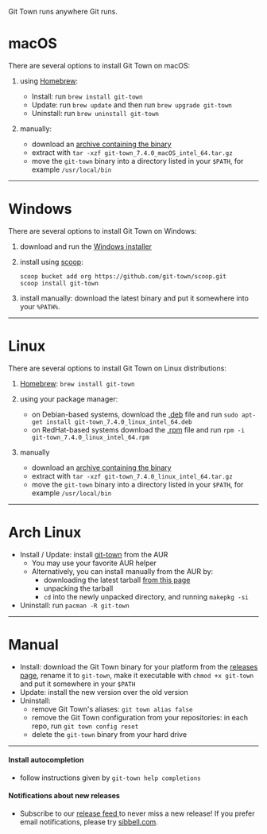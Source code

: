 Git Town runs anywhere Git runs.

# macOS

There are several options to install Git Town on macOS:

1. using [Homebrew](https://brew.sh):

   - Install: run `brew install git-town`
   - Update: run `brew update` and then run `brew upgrade git-town`
   - Uninstall: run `brew uninstall git-town`

2. manually:
   - download an
     [archive containing the binary](https://github.com/git-town/git-town/releases/download/v7.4.0/git-town_7.4.0_macOS_intel_64.tar.gz)
   - extract with `tar -xzf git-town_7.4.0_macOS_intel_64.tar.gz`
   - move the `git-town` binary into a directory listed in your `$PATH`, for
     example `/usr/local/bin`

---

# Windows

There are several options to install Git Town on Windows:

1. download and run the [Windows installer]()

2. install using [scoop](https://scoop.sh):

   ```
   scoop bucket add org https://github.com/git-town/scoop.git
   scoop install git-town
   ```

3. install manually: download the latest binary and put it somewhere into your
   `%PATH%`.

---

# Linux

There are several options to install Git Town on Linux distributions:

1. [Homebrew](https://brew.sh): `brew install git-town`

2. using your package manager:

   - on Debian-based systems, download the
     [.deb](https://github.com/git-town/git-town/releases/download/v7.4.0/git-town_7.4.0_linux_intel_64.deb)
     file and run `sudo apt-get install git-town_7.4.0_linux_intel_64.deb`
   - on RedHat-based systems download the
     [.rpm](https://github.com/git-town/git-town/releases/download/v7.4.0/git-town_7.4.0_linux_intel_64.rpm)
     file and run `rpm -i git-town_7.4.0_linux_intel_64.rpm`

3. manually
   - download an
     [archive containing the binary](https://github.com/git-town/git-town/releases/download/v7.4.0/git-town_7.4.0_linux_intel_64.tar.gz)
   - extract with `tar -xzf git-town_7.4.0_linux_intel_64.tar.gz`
   - move the `git-town` binary into a directory listed in your `$PATH`, for
     example `/usr/local/bin`

---

# Arch Linux

- Install / Update: install
  [git-town](https://aur.archlinux.org/packages/git-town/) from the AUR
  - You may use your favorite AUR helper
  - Alternatively, you can install manually from the AUR by:
    - downloading the latest tarball
      [from this page](https://aur.archlinux.org/packages/git-town/)
    - unpacking the tarball
    - `cd` into the newly unpacked directory, and running `makepkg -si`
- Uninstall: run `pacman -R git-town`

---

# Manual

- Install: download the Git Town binary for your platform from the
  [releases page](https://github.com/git-town/git-town/releases), rename it to
  `git-town`, make it executable with `chmod +x git-town` and put it somewhere
  in your `$PATH`
- Update: install the new version over the old version
- Uninstall:
  - remove Git Town's aliases: `git town alias false`
  - remove the Git Town configuration from your repositories: in each repo, run
    `git town config reset`
  - delete the `git-town` binary from your hard drive

---

#### Install autocompletion

- follow instructions given by `git-town help completions`

#### Notifications about new releases

- Subscribe to our <a href="https://github.com/git-town/git-town/releases.atom">
  release feed <i class="ion-social-rss accent-color"></i></a> to never miss a
  new release! If you prefer email notifications, please try
  [sibbell.com](https://sibbell.com).
